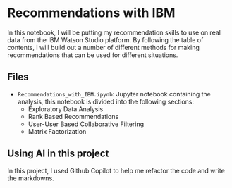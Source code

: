 # Recommendations with IBM

In this notebook, I will be putting my recommendation skills to use on real data from the IBM Watson Studio platform. By following the table of contents, I will build out a number of different methods for making recommendations that can be used for different situations.

## Files

- `Recommendations_with_IBM.ipynb`: Jupyter notebook containing the analysis, this notebook is divided into the following sections:
  - Exploratory Data Analysis
  - Rank Based Recommendations
  - User-User Based Collaborative Filtering
  - Matrix Factorization

## Using AI in this project

In this project, I used Github Copilot to help me refactor the code and write the markdowns.
